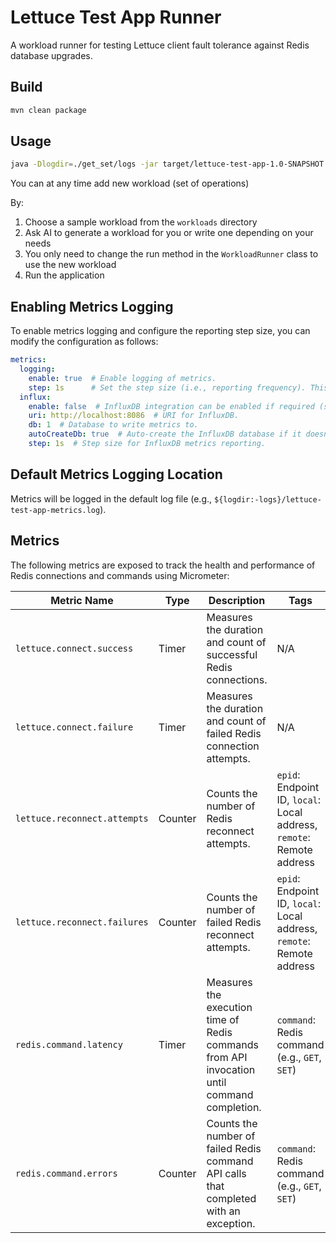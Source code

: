 # Lettuce Test App Runner

A workload runner for testing Lettuce client fault tolerance against Redis database upgrades.

## Build

```sh
mvn clean package
```
## Usage

```sh
java -Dlogdir=./get_set/logs -jar target/lettuce-test-app-1.0-SNAPSHOT.jar --config <config.yaml>
```

You can at any time add new workload (set of operations)

By: 
1. Choose a sample workload from the `workloads` directory
2. Ask AI to generate a workload for you or write one depending on your needs
3. You only need to change the run method in the `WorkloadRunner` class to use the new workload
4. Run the application

## Enabling Metrics Logging
 
To enable metrics logging and configure the reporting step size, you can modify the configuration as follows:
 
```yaml
metrics:
  logging:
    enable: true  # Enable logging of metrics.
    step: 1s      # Set the step size (i.e., reporting frequency). This can be adjusted based on how often you want to report metrics.
  influx:
    enable: false  # InfluxDB integration can be enabled if required (set to `true`).
    uri: http://localhost:8086  # URI for InfluxDB.
    db: 1  # Database to write metrics to.
    autoCreateDb: true  # Auto-create the InfluxDB database if it doesn't exist.
    step: 1s  # Step size for InfluxDB metrics reporting.
```
 
## Default Metrics Logging Location

Metrics will be logged in the default log file (e.g., `${logdir:-logs}/lettuce-test-app-metrics.log`).

## Metrics

 The following metrics are exposed to track the health and performance of Redis connections and commands using Micrometer:
 
 | Metric Name                | Type    | Description                                                                                           | Tags                                                                                              |
 |----------------------------|---------|-------------------------------------------------------------------------------------------------------|---------------------------------------------------------------------------------------------------|
 | `lettuce.connect.success`   | Timer   | Measures the duration and count of successful Redis connections.                                       | N/A                                                                                               |
 | `lettuce.connect.failure`   | Timer   | Measures the duration and count of failed Redis connection attempts.                                   | N/A                                                                                               |
 | `lettuce.reconnect.attempts`| Counter | Counts the number of Redis reconnect attempts.                                                        | `epid`: Endpoint ID, `local`: Local address, `remote`: Remote address                             |
 | `lettuce.reconnect.failures`| Counter | Counts the number of failed Redis reconnect attempts.                                                 | `epid`: Endpoint ID, `local`: Local address, `remote`: Remote address                             |
 | `redis.command.latency`     | Timer   | Measures the execution time of Redis commands from API invocation until command completion.           | `command`: Redis command (e.g., `GET`, `SET`)                                                      |
 | `redis.command.errors`      | Counter | Counts the number of failed Redis command API calls that completed with an exception.                 | `command`: Redis command (e.g., `GET`, `SET`)                                                      |
 
